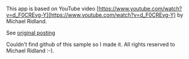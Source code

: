 This app is based on YouTube video [https://www.youtube.com/watch?v=d_F0CREvg-Y](https://www.youtube.com/watch?v=d_F0CREvg-Y) by Michael Ridland.

See [original posting](https://michaelridland.com/xamarin/xamarinforms-mvvm-first-freshmvvm-application/)


Couldn't find github of this sample so I made it.  All rights reserved to Michael Ridland :-).
